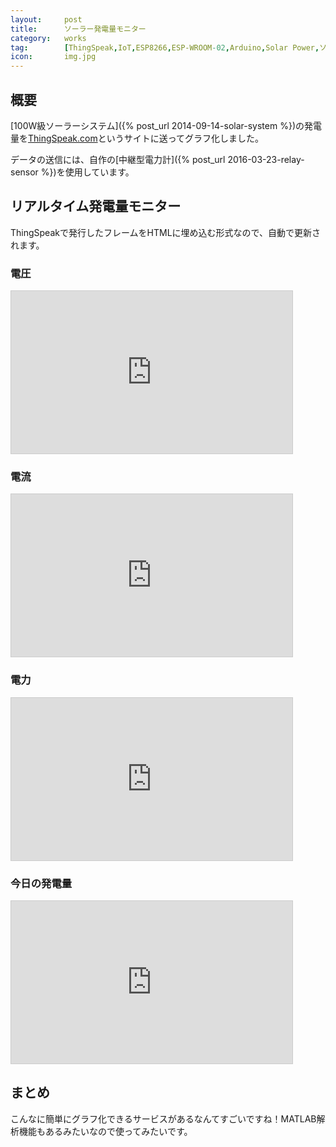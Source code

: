 ```yaml
---
layout:		post
title:		ソーラー発電量モニター
category:	works
tag:		[ThingSpeak,IoT,ESP8266,ESP-WROOM-02,Arduino,Solar Power,ソーラー,太陽光発電]
icon:		img.jpg
---
```


## 概要

[100W級ソーラーシステム]({% post_url 2014-09-14-solar-system %})の発電量を[ThingSpeak.com](https://thingspeak.com/)というサイトに送ってグラフ化しました。

データの送信には、自作の[中継型電力計]({% post_url 2016-03-23-relay-sensor %})を使用しています。

## リアルタイム発電量モニター

ThingSpeakで発行したフレームをHTMLに埋め込む形式なので、自動で更新されます。

### 電圧

<div class="graph">
<iframe width="450" height="260" style="border: 1px solid #cccccc;" src="https://thingspeak.com/channels/110012/charts/1?bgcolor=%23ffffff&color=%23d62020&days=3&dynamic=true&min=0&title=Solar+Voltage&type=column&yaxis=Voltage+%5BV%5D"></iframe>
</div>

### 電流

<div class="graph">
<iframe width="450" height="260" style="border: 1px solid #cccccc;" src="https://thingspeak.com/channels/110012/charts/2?bgcolor=%23ffffff&color=%23d62020&days=3&dynamic=true&min=0&title=Solar+Current&type=column&yaxis=Current+%5BA%5D"></iframe>
</div>

### 電力

<div class="graph">
<iframe width="450" height="260" style="border: 1px solid #cccccc;" src="https://thingspeak.com/channels/110012/charts/3?bgcolor=%23ffffff&color=%23d62020&days=3&dynamic=true&min=0&title=Solar+Power&type=column&yaxis=Power+%5BW%5D"></iframe>
</div>

### 今日の発電量

<div class="graph">
<iframe width="450" height="260" style="border: 1px solid #cccccc;" src="https://thingspeak.com/channels/110012/charts/4?bgcolor=%23ffffff&color=%23d62020&days=3&dynamic=true&min=0&title=Time+Integration+of+Solar+Power+a+Day&type=column&yaxis=Integration+%5BWh%5D"></iframe>
</div>

## まとめ

こんなに簡単にグラフ化できるサービスがあるなんてすごいですね！MATLAB解析機能もあるみたいなので使ってみたいです。

